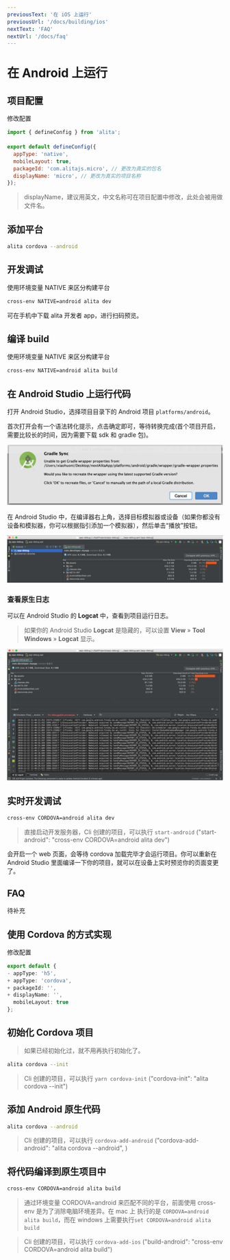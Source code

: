 ```yaml
---
previousText: '在 iOS 上运行'
previousUrl: '/docs/building/ios'
nextText: 'FAQ'
nextUrl: '/docs/faq'
---
```


# 在 Android 上运行

## 项目配置

修改配置

```js
import { defineConfig } from 'alita';

export default defineConfig({
  appType: 'native',
  mobileLayout: true,
  packageId: 'com.alitajs.micro', // 更改为真实的包名
  displayName: 'micro', // 更改为真实的项目名称
});
```

> displayName，建议用英文，中文名称可在项目配置中修改，此处会被用做文件名。

## 添加平台

```bash
alita cordova --android
```

## 开发调试

使用环境变量 NATIVE 来区分构建平台

```bash
cross-env NATIVE=android alita dev
```

可在手机中下载 alita 开发者 app，进行扫码预览。

## 编译 build

使用环境变量 NATIVE 来区分构建平台

```bash
cross-env NATIVE=android alita build
```

## 在 Android Studio 上运行代码

打开 Android Studio，选择项目目录下的 Android 项目 `platforms/android`。

首次打开会有一个语法转化提示，点击确定即可，等待转换完成(首个项目开启，需要比较长的时间，因为需要下载 sdk 和 gradle 包)。

![Android Studio Gradle Sync](../../../assets/img/running/gradle-sync.jpg)

在 Android Studio 中，在编译器右上角，选择目标模拟器或设备（如果你都没有设备和模拟器，你可以根据指引添加一个模拟器），然后单击“播放”按钮。

![Android Studio Run Button Area](../../../assets/img/running/android-studio-run-button-area.png)

### 查看原生日志

可以在 Android Studio 的 **Logcat** 中，查看到项目运行日志。

> 如果你的 Android Studio **Logcat** 是隐藏的，可以设置 **View** &raquo; **Tool Windows** &raquo; **Logcat** 显示。

![Android Studio Logcat](../../../assets/img/running/android-studio-logcat.png)

## 实时开发调试

```bash
cross-env CORDOVA=android alita dev
```

> 直接启动开发服务器，Cli 创建的项目，可以执行 `start-android` ("start-android": "cross-env CORDOVA=android alita dev")

会开启一个 web 页面，会等待 cordova 加载完毕才会运行项目。你可以重新在 Android Studio 里面编译一下你的项目，就可以在设备上实时预览你的页面变更了。

## FAQ

待补充

## 使用 Cordova 的方式实现

修改配置

```ts
export default {
- appType: 'h5',
+ appType: 'cordova',
+ packageId: '',
+ displayName: '',
  mobileLayout: true
};
```

## 初始化 Cordova 项目

> 如果已经初始化过，就不用再执行初始化了。

```bash
alita cordova --init
```

> Cli 创建的项目，可以执行 `yarn cordova-init` ("cordova-init": "alita cordova --init")

## 添加 Android 原生代码

```bash
alita cordova --android
```

> Cli 创建的项目，可以执行 `cordova-add-android` ("cordova-add-android": "alita cordova --android",
> )

## 将代码编译到原生项目中

```bash
cross-env CORDOVA=android alita build
```

> 通过环境变量 CORDOVA=android 来匹配不同的平台，前面使用 cross-env 是为了消除电脑环境差异。在 mac 上 执行的是 `CORDOVA=android alita build`，而在 windows 上需要执行`set CORDOVA=android alita build`

> Cli 创建的项目，可以执行 `cordova-add-ios` ("build-android": "cross-env CORDOVA=android alita build")
